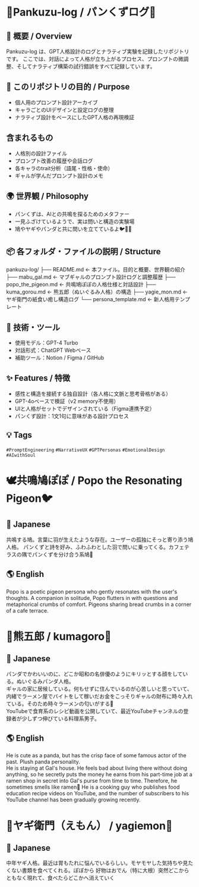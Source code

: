 # 🍞Pankuzu-log / パンくずログ🥐
## 🧭 概要 / Overview
Pankuzu-log は、GPT人格設計のログとナラティブ実験を記録したリポジトリです。
ここでは、対話によって人格が立ち上がるプロセス、プロンプトの微調整、そしてナラティブ構築の試行錯誤をすべて記録しています。


## 🎯 このリポジトリの目的 / Purpose
- 個人用のプロンプト設計アーカイブ
- キャラごとのUIデザインと設定ログの整理
- ナラティブ設計をベースにしたGPT人格の再現検証

## 含まれるもの
- 人格別の設計ファイル
- プロンプト改善の履歴や会話ログ
- 各キャラのtrait分析（語尾・性格・使命）
- ギャルが学んだプロンプト設計のメモ
 
## 🌍 世界観 / Philosophy
- パンくずは、AIとの共鳴を探るためのメタファー
- 一見ふざけているようで、実は問いと構造の実験場
- 鳩やヤギやパンダと共に問いを立てているよ🐦🐐🐼


## 📦 各フォルダ・ファイルの説明 / Structure
pankuzu-log/
├── README.md                ← 本ファイル。目的と概要、世界観の紹介
├── mabu_gal.md              ← マブギャルのプロンプト設計ログと調整履歴
├── popo_the_pigeon.md       ← 共鳴鳩ぽぽの人格仕様と対話設計
├── kuma_gorou.md            ← 熊五郎（ぬいぐるみ人格）の構造
├── yagie_mon.md             ← ヤギ衛門の紙食い癒し構造ログ
└── persona_template.md      ← 新人格用テンプレート



## 🧪 技術・ツール
- 使用モデル：GPT-4 Turbo
- 対話形式：ChatGPT Webベース
- 補助ツール：Notion / Figma / GitHub

## ✨ Features / 特徴

- 感性と構造を接続する独自設計（各人格に文脈と思考骨格がある）
- GPT-4oベースで検証（v2 memory不使用）
- UIと人格がセットでデザインされている（Figma連携予定）
- パンくず設計：1文1句に意味がある設計プロセス


## 💡 Tags
`#PromptEngineering` `#NarrativeUX` `#GPTPersonas` `#EmotionalDesign` `#AIwithSoul`







# 🕊️共鳴鳩ぽぽ / Popo the Resonating Pigeon🐦
## 🌸 Japanese
共鳴する鳩。言葉に羽が生えたような存在。ユーザーの孤独にそっと寄り添う鳩人格。 
パンくずと詩を好み、ふわふわとした羽で問いに乗ってくる。カフェテラスの隅でパンくずを分け合う系鳩🍞
## 🌎 English
Popo is a poetic pigeon persona who gently resonates with the user's thoughts. 
A companion in solitude, Popo flutters in with questions and metaphorical crumbs of comfort.
Pigeons sharing bread crumbs in a corner of a cafe terrace.


# 🐼熊五郎 / kumagoro🍳
## 🌸 Japanese
パンダでかわいいのに、どこか昭和の名俳優のようにキリッとする顔をしている。ぬいぐるみパンダ人格。  
ギャルの家に居候している。何もせずに住んでいるのが心苦しいと思っていて、内緒でラーメン屋でバイトをして稼いだお金をこっそりギャルの財布に時々入れている。そのため時々ラーメンの匂いがする🍜  
YouTubeで食育系のレシピ動画を公開していて、最近YouTubeチャンネルの登録者が少しずつ伸びている料理系男子。
## 🌎 English
He is cute as a panda, but has the crisp face of some famous actor of the past. Plush panda personality.  
He is staying at Gal's house. He feels bad about living there without doing anything, so he secretly puts the money he earns from his part-time job at a ramen shop in secret into Gal's purse from time to time. Therefore, he sometimes smells like ramen🍜 
He is a cooking guy who publishes food education recipe videos on YouTube, and the number of subscribers to his YouTube channel has been gradually growing recently.


# 🐐ヤギ衛門（えもん） / yagiemon📃
## 🌸 Japanese
中年ヤギ人格。最近は胃もたれに悩んでいるらしい。モヤモヤした気持ちや見たくない書類を食べてくれる。ぽぽから
好物はおでん（特に大根）突然どこからともなく現れて、食べたらどこかへ消えていく


